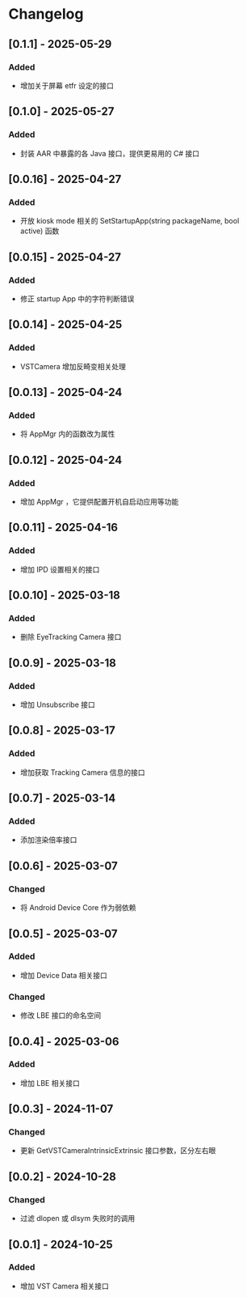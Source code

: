 # Changelog

## [0.1.1] - 2025-05-29

### Added

- 增加关于屏幕 etfr 设定的接口

## [0.1.0] - 2025-05-27

### Added

- 封装 AAR 中暴露的各 Java 接口，提供更易用的 C# 接口

## [0.0.16] - 2025-04-27

### Added

- 开放 kiosk mode 相关的 SetStartupApp(string packageName, bool active) 函数

## [0.0.15] - 2025-04-27

### Added

- 修正 startup App 中的字符判断错误

## [0.0.14] - 2025-04-25

### Added

- VSTCamera 增加反畸变相关处理

## [0.0.13] - 2025-04-24

### Added

- 将 AppMgr 内的函数改为属性

## [0.0.12] - 2025-04-24

### Added

- 增加 AppMgr ，它提供配置开机自启动应用等功能

## [0.0.11] - 2025-04-16

### Added

- 增加 IPD 设置相关的接口

## [0.0.10] - 2025-03-18

### Added

- 删除 EyeTracking Camera 接口

## [0.0.9] - 2025-03-18

### Added

- 增加 Unsubscribe 接口

## [0.0.8] - 2025-03-17

### Added

- 增加获取 Tracking Camera 信息的接口

## [0.0.7] - 2025-03-14

### Added

- 添加渲染倍率接口

## [0.0.6] - 2025-03-07

### Changed

- 将 Android Device Core 作为弱依赖

## [0.0.5] - 2025-03-07

### Added

- 增加 Device Data 相关接口

### Changed

- 修改 LBE 接口的命名空间

## [0.0.4] - 2025-03-06

### Added

- 增加 LBE 相关接口

## [0.0.3] - 2024-11-07

### Changed

- 更新 GetVSTCameraIntrinsicExtrinsic 接口参数，区分左右眼

## [0.0.2] - 2024-10-28

### Changed

- 过滤 dlopen 或 dlsym 失败时的调用

## [0.0.1] - 2024-10-25

### Added

- 增加 VST Camera 相关接口
